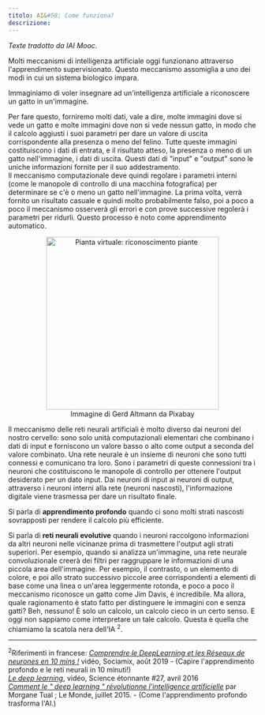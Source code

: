 ```yaml
---
titolo: AI&#58; Come funziona?
descrizione:
---
```


_Texte tradotto da IAI Mooc._

Molti meccanismi di intelligenza artificiale oggi funzionano attraverso l'apprendimento supervisionato. Questo meccanismo assomiglia a uno dei modi in cui un sistema biologico impara.

Immaginiamo di voler insegnare ad un'intelligenza artificiale a riconoscere un gatto in un'immagine.

Per fare questo, forniremo molti dati, vale a dire, molte immagini dove si vede un gatto e molte immagini dove non si vede nessun gatto, in modo che il calcolo aggiusti i suoi parametri per dare un valore di uscita corrispondente alla presenza o meno del felino. Tutte queste immagini costituiscono i dati di entrata, e il risultato atteso, la presenza o meno di un gatto nell'immagine, i dati di uscita. Questi dati di "input" e "output" sono le uniche informazioni fornite per il suo addestramento.  
Il meccanismo computazionale deve quindi regolare i parametri interni (come le manopole di controllo di una macchina fotografica) per determinare se c'è o meno un gatto nell'immagine. La prima volta, verrà fornito un risultato casuale e quindi molto probabilmente falso, poi a poco a poco il meccanismo osserverà gli errori e con prove successive regolerà i parametri per ridurli. Questo processo è noto come apprendimento automatico.

<center><img src="../Images/artificial-intelligence-3382521_1280.jpg" alt="Pianta virtuale: riconoscimento piante" width="350"></center>
<center>Immagine di Gerd Altmann da Pixabay</center>

Il meccanismo delle reti neurali artificiali è molto diverso dai neuroni del nostro cervello: sono solo unità computazionali elementari che combinano i dati di input e forniscono un valore basso o alto come output a seconda del valore combinato. Una rete neurale è un insieme di neuroni che sono tutti connessi e comunicano tra loro. Sono i parametri di queste connessioni tra i neuroni che costituiscono le manopole di controllo per ottenere l'output desiderato per un dato input. Dai neuroni di input ai neuroni di output, attraverso i neuroni interni alla rete (neuroni nascosti), l'informazione digitale viene trasmessa per dare un risultato finale.

Si parla di **apprendimento profondo** quando ci sono molti strati nascosti sovrapposti per rendere il calcolo più efficiente.

Si parla di **reti neurali evolutive** quando i neuroni raccolgono informazioni da altri neuroni nelle vicinanze prima di trasmettere l'output agli strati superiori. Per esempio, quando si analizza un'immagine, una rete neurale convoluzionale creerà dei filtri per raggruppare le informazioni di una piccola area dell'immagine. Per esempio, il contrasto, o un elemento di colore, e poi allo strato successivo piccole aree corrispondenti a elementi di base come una linea o un'area leggermente rotonda, e poco a poco il meccanismo riconosce un gatto come Jim Davis, è incredibile. Ma allora, quale ragionamento è stato fatto per distinguere le immagini con e senza gatti? Beh, nessuno! È solo un calcolo, un calcolo cieco in un certo senso. E oggi non sappiamo come interpretare un tale calcolo. Questa è quella che chiamiamo la scatola nera dell'IA <sup>2</sup>.

* * *
<sup>2</sup>Riferimenti in francese: _[Comprendre le DeepLearning et les Réseaux de neurones en 10 mins !](https://www.youtube.com/watch?v=gPVVsw2OWdM)_ vidéo, Sociamix, août 2019 - (Capire l'apprendimento profondo e le reti neurali in 10 minuti!)  
_[Le deep learning](https://www.youtube.com/watch?v=trWrEWfhTVg)_, vidéo, Science étonnante #27, avril 2016  
_[Comment le " deep learning " révolutionne l'intelligence artificielle](https://www.lemonde.fr/pixels/article/2015/07/24/comment-le-deep-learning-revolutionne-l-intelligence-artificielle_4695929_4408996.html)_ par Morgane Tual ; Le Monde, juillet 2015. \- (Come l'apprendimento profondo trasforma l'AI.)
